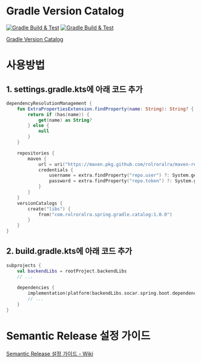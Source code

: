 # Gradle Version Catalog
[![Gradle Build & Test](https://github.com/rolroralra/gradle-version-catalog/actions/workflows/gradle-build.yaml/badge.svg)](https://github.com/rolroralra/gradle-version-catalog/actions/workflows/gradle-build.yaml)
[![Gradle Build & Test](https://github.com/rolroralra/gradle-version-catalog/actions/workflows/semantic-release.yaml/badge.svg)](https://github.com/rolroralra/gradle-version-catalog/actions/workflows/semantic-release.yaml)

[Gradle Version Catalog](https://docs.gradle.org/current/userguide/platforms.html)

# 사용방법
## 1. settings.gradle.kts에 아래 코드 추가
```kotlin
dependencyResolutionManagement {
    fun ExtraPropertiesExtension.findProperty(name: String): String? {
        return if (has(name)) {
            get(name) as String?
        } else {
            null
        }
    }

    repositories {
        maven {
            url = uri("https://maven.pkg.github.com/rolroralra/maven-repo")
            credentials {
                username = extra.findProperty("repo.user") ?: System.getenv("REPO_USERNAME")
                password = extra.findProperty("repo.token") ?: System.getenv("REPO_TOKEN")
            }
        }
    }
    versionCatalogs {
        create("libs") {
            from("com.rolroralra.spring.gradle.catalog:1.0.0")
        }
    }
}
```

## 2. build.gradle.kts에 아래 코드 추가
```kotlin
subprojects {
    val backendLibs = rootProject.backendLibs
    // ...
    
    dependencies {
        implementation(platform(backendLibs.socar.spring.boot.dependencies))
        // ...
    }
}
```

# Semantic Release 설정 가이드
[Semantic Release 설정 가이드 - Wiki](https://github.com/rolroralra/gradle-version-catalog/wiki/Semantic-Release-%EC%84%A4%EC%A0%95)
